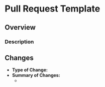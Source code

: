 # Pull Request Template

## Overview

### Description
<!-- Provide a concise summary of the changes in this PR. Include what problem it solves or what feature it introduces. -->

## Changes
- **Type of Change:** <!-- Bug fix, Feature, Documentation, Refactor, etc. -->
- **Summary of Changes:**
  - <!-- Itemize key changes made in the PR -->
